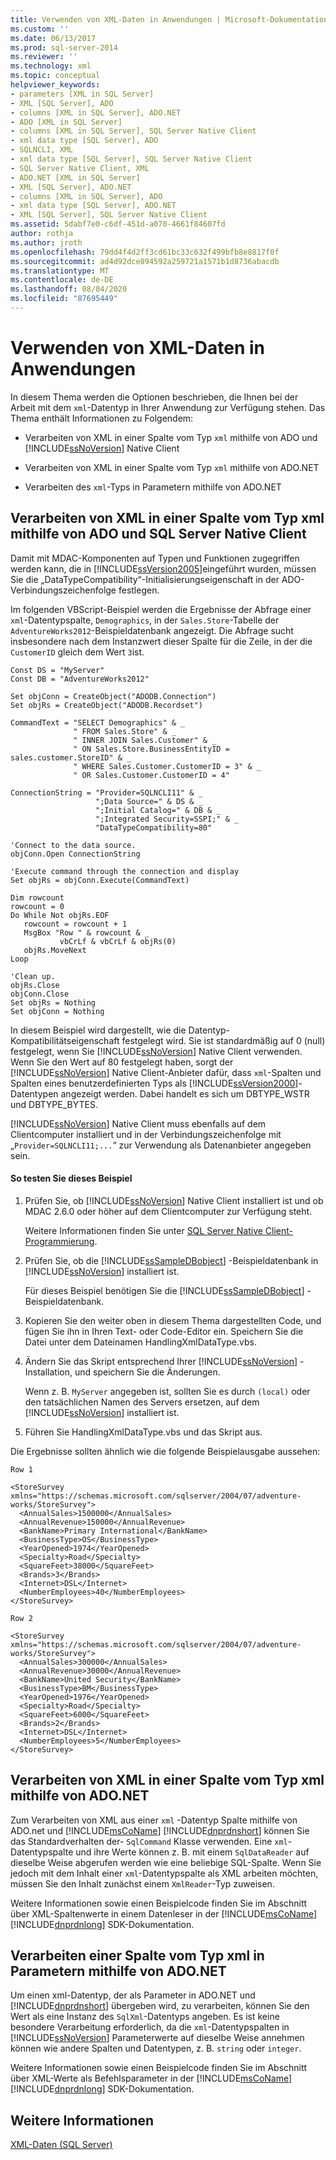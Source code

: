```yaml
---
title: Verwenden von XML-Daten in Anwendungen | Microsoft-Dokumentation
ms.custom: ''
ms.date: 06/13/2017
ms.prod: sql-server-2014
ms.reviewer: ''
ms.technology: xml
ms.topic: conceptual
helpviewer_keywords:
- parameters [XML in SQL Server]
- XML [SQL Server], ADO
- columns [XML in SQL Server], ADO.NET
- ADO [XML in SQL Server]
- columns [XML in SQL Server], SQL Server Native Client
- xml data type [SQL Server], ADO
- SQLNCLI, XML
- xml data type [SQL Server], SQL Server Native Client
- SQL Server Native Client, XML
- ADO.NET [XML in SQL Server]
- XML [SQL Server], ADO.NET
- columns [XML in SQL Server], ADO
- xml data type [SQL Server], ADO.NET
- XML [SQL Server], SQL Server Native Client
ms.assetid: 5dabf7e0-c6df-451d-a070-4661f84607fd
author: rothja
ms.author: jroth
ms.openlocfilehash: 79dd4f4d2ff3cd61bc33c632f499bfb8e8817f0f
ms.sourcegitcommit: ad4d92dce894592a259721a1571b1d8736abacdb
ms.translationtype: MT
ms.contentlocale: de-DE
ms.lasthandoff: 08/04/2020
ms.locfileid: "87695449"
---
```

# <a name="use-xml-data-in-applications"></a>Verwenden von XML-Daten in Anwendungen
  In diesem Thema werden die Optionen beschrieben, die Ihnen bei der Arbeit mit dem `xml`-Datentyp in Ihrer Anwendung zur Verfügung stehen. Das Thema enthält Informationen zu Folgendem:  
  
-   Verarbeiten von XML in einer Spalte vom Typ `xml` mithilfe von ADO und [!INCLUDE[ssNoVersion](../../includes/ssnoversion-md.md)] Native Client  
  
-   Verarbeiten von XML in einer Spalte vom Typ `xml` mithilfe von ADO.NET  
  
-   Verarbeiten des `xml`-Typs in Parametern mithilfe von ADO.NET  
  
## <a name="handling-xml-from-an-xml-type-column-by-using-ado-and-sql-server-native-client"></a>Verarbeiten von XML in einer Spalte vom Typ xml mithilfe von ADO und SQL Server Native Client  
 Damit mit MDAC-Komponenten auf Typen und Funktionen zugegriffen werden kann, die in [!INCLUDE[ssVersion2005](../../includes/ssversion2005-md.md)]eingeführt wurden, müssen Sie die „DataTypeCompatibility“-Initialisierungseigenschaft in der ADO-Verbindungszeichenfolge festlegen.  
  
 Im folgenden VBScript-Beispiel werden die Ergebnisse der Abfrage einer `xml`-Datentypspalte, `Demographics`, in der `Sales.Store`-Tabelle der `AdventureWorks2012`-Beispieldatenbank angezeigt. Die Abfrage sucht insbesondere nach dem Instanzwert dieser Spalte für die Zeile, in der die `CustomerID` gleich dem Wert `3`ist.  
  
```  
Const DS = "MyServer"  
Const DB = "AdventureWorks2012"  
  
Set objConn = CreateObject("ADODB.Connection")  
Set objRs = CreateObject("ADODB.Recordset")  
  
CommandText = "SELECT Demographics" & _  
              " FROM Sales.Store" & _  
              " INNER JOIN Sales.Customer" & _  
              " ON Sales.Store.BusinessEntityID = sales.customer.StoreID" & _  
              " WHERE Sales.Customer.CustomerID = 3" & _  
              " OR Sales.Customer.CustomerID = 4"  
  
ConnectionString = "Provider=SQLNCLI11" & _  
                   ";Data Source=" & DS & _  
                   ";Initial Catalog=" & DB & _  
                   ";Integrated Security=SSPI;" & _  
                   "DataTypeCompatibility=80"  
  
'Connect to the data source.  
objConn.Open ConnectionString  
  
'Execute command through the connection and display  
Set objRs = objConn.Execute(CommandText)  
  
Dim rowcount  
rowcount = 0  
Do While Not objRs.EOF  
   rowcount = rowcount + 1  
   MsgBox "Row " & rowcount & _  
           vbCrLf & vbCrLf & objRs(0)  
   objRs.MoveNext  
Loop  
  
'Clean up.  
objRs.Close  
objConn.Close  
Set objRs = Nothing  
Set objConn = Nothing  
```  
  
 In diesem Beispiel wird dargestellt, wie die Datentyp-Kompatibilitätseigenschaft festgelegt wird. Sie ist standardmäßig auf 0 (null) festgelegt, wenn Sie [!INCLUDE[ssNoVersion](../../includes/ssnoversion-md.md)] Native Client verwenden. Wenn Sie den Wert auf 80 festgelegt haben, sorgt der [!INCLUDE[ssNoVersion](../../includes/ssnoversion-md.md)] Native Client-Anbieter dafür, dass `xml`-Spalten und Spalten eines benutzerdefinierten Typs als [!INCLUDE[ssVersion2000](../../includes/ssversion2000-md.md)]-Datentypen angezeigt werden. Dabei handelt es sich um DBTYPE_WSTR und DBTYPE_BYTES.  
  
 [!INCLUDE[ssNoVersion](../../includes/ssnoversion-md.md)] Native Client muss ebenfalls auf dem Clientcomputer installiert und in der Verbindungszeichenfolge mit „`Provider=SQLNCLI11;...`“ zur Verwendung als Datenanbieter angegeben sein.  
  
#### <a name="to-test-this-example"></a>So testen Sie dieses Beispiel  
  
1.  Prüfen Sie, ob [!INCLUDE[ssNoVersion](../../includes/ssnoversion-md.md)] Native Client installiert ist und ob MDAC 2.6.0 oder höher auf dem Clientcomputer zur Verfügung steht.  
  
     Weitere Informationen finden Sie unter [SQL Server Native Client-Programmierung](../native-client/sql-server-native-client-programming.md).  
  
2.  Prüfen Sie, ob die [!INCLUDE[ssSampleDBobject](../../includes/sssampledbobject-md.md)] -Beispieldatenbank in [!INCLUDE[ssNoVersion](../../includes/ssnoversion-md.md)] installiert ist.  
  
     Für dieses Beispiel benötigen Sie die [!INCLUDE[ssSampleDBobject](../../includes/sssampledbobject-md.md)] -Beispieldatenbank.  
  
3.  Kopieren Sie den weiter oben in diesem Thema dargestellten Code, und fügen Sie ihn in Ihren Text- oder Code-Editor ein. Speichern Sie die Datei unter dem Dateinamen HandlingXmlDataType.vbs.  
  
4.  Ändern Sie das Skript entsprechend Ihrer [!INCLUDE[ssNoVersion](../../includes/ssnoversion-md.md)] -Installation, und speichern Sie die Änderungen.  
  
     Wenn z. B. `MyServer` angegeben ist, sollten Sie es durch `(local)` oder den tatsächlichen Namen des Servers ersetzen, auf dem [!INCLUDE[ssNoVersion](../../includes/ssnoversion-md.md)] installiert ist.  
  
5.  Führen Sie HandlingXmlDataType.vbs und das Skript aus.  
  
 Die Ergebnisse sollten ähnlich wie die folgende Beispielausgabe aussehen:  
  
```  
Row 1  
  
<StoreSurvey xmlns="https://schemas.microsoft.com/sqlserver/2004/07/adventure-works/StoreSurvey">  
  <AnnualSales>1500000</AnnualSales>  
  <AnnualRevenue>150000</AnnualRevenue>  
  <BankName>Primary International</BankName>  
  <BusinessType>OS</BusinessType>  
  <YearOpened>1974</YearOpened>  
  <Specialty>Road</Specialty>  
  <SquareFeet>38000</SquareFeet>  
  <Brands>3</Brands>  
  <Internet>DSL</Internet>  
  <NumberEmployees>40</NumberEmployees>  
</StoreSurvey>  
  
Row 2  
  
<StoreSurvey xmlns="https://schemas.microsoft.com/sqlserver/2004/07/adventure-works/StoreSurvey">  
  <AnnualSales>300000</AnnualSales>  
  <AnnualRevenue>30000</AnnualRevenue>  
  <BankName>United Security</BankName>  
  <BusinessType>BM</BusinessType>  
  <YearOpened>1976</YearOpened>  
  <Specialty>Road</Specialty>  
  <SquareFeet>6000</SquareFeet>  
  <Brands>2</Brands>  
  <Internet>DSL</Internet>  
  <NumberEmployees>5</NumberEmployees>  
</StoreSurvey>  
```  
  
## <a name="handling-xml-from-an-xml-type-column-by-using-adonet"></a>Verarbeiten von XML in einer Spalte vom Typ xml mithilfe von ADO.NET  
 Zum Verarbeiten von XML aus einer `xml` -Datentyp Spalte mithilfe von ADO.net und [!INCLUDE[msCoName](../../includes/msconame-md.md)] [!INCLUDE[dnprdnshort](../../includes/dnprdnshort-md.md)] können Sie das Standardverhalten der- `SqlCommand` Klasse verwenden. Eine `xml`-Datentypspalte und ihre Werte können z. B. mit einem `SqlDataReader` auf dieselbe Weise abgerufen werden wie eine beliebige SQL-Spalte. Wenn Sie jedoch mit dem Inhalt einer `xml`-Datentypspalte als XML arbeiten möchten, müssen Sie den Inhalt zunächst einem `XmlReader`-Typ zuweisen.  
  
 Weitere Informationen sowie einen Beispielcode finden Sie im Abschnitt über XML-Spaltenwerte in einem Datenleser in der [!INCLUDE[msCoName](../../includes/msconame-md.md)] [!INCLUDE[dnprdnlong](../../includes/dnprdnlong-md.md)] SDK-Dokumentation.  
  
## <a name="handling-an-xml-type-column-in-parameters-by-using-adonet"></a>Verarbeiten einer Spalte vom Typ xml in Parametern mithilfe von ADO.NET  
 Um einen xml-Datentyp, der als Parameter in ADO.NET und [!INCLUDE[dnprdnshort](../../includes/dnprdnshort-md.md)] übergeben wird, zu verarbeiten, können Sie den Wert als eine Instanz des `SqlXml`-Datentyps angeben. Es ist keine besondere Verarbeitung erforderlich, da die `xml`-Datentypspalten in [!INCLUDE[ssNoVersion](../../includes/ssnoversion-md.md)] Parameterwerte auf dieselbe Weise annehmen können wie andere Spalten und Datentypen, z. B. `string` oder `integer`.  
  
 Weitere Informationen sowie einen Beispielcode finden Sie im Abschnitt über XML-Werte als Befehlsparameter in der [!INCLUDE[msCoName](../../includes/msconame-md.md)] [!INCLUDE[dnprdnlong](../../includes/dnprdnlong-md.md)] SDK-Dokumentation.  
  
## <a name="see-also"></a>Weitere Informationen  
 [XML-Daten &#40;SQL Server&#41;](xml-data-sql-server.md)  
  
  
